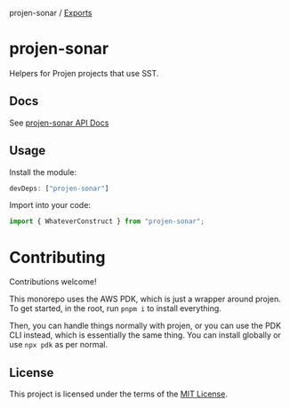 projen-sonar / [Exports](modules.md)

# projen-sonar

Helpers for Projen projects that use SST.

## Docs

See [projen-sonar API Docs](docs/modules.md)

## Usage

Install the module:

```typescript
devDeps: ["projen-sonar"]
```

Import into your code:

```typescript
import { WhateverConstruct } from "projen-sonar";
```

# Contributing

Contributions welcome!

This monorepo uses the AWS PDK, which is just a wrapper around projen. To get started, in the root, run `pnpm i` to install everything.

Then, you can handle things normally with projen, or you can use the PDK CLI instead, which is essentially the same thing. You can install globally or use `npx pdk` as per normal.

## License

This project is licensed under the terms of the [MIT License](LICENSE.md).
